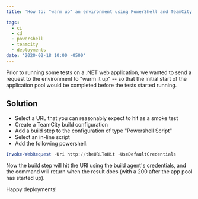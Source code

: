 ```yaml
---
title: 'How to: "warm up" an environment using PowerShell and TeamCity'

tags:
  - ci
  - cd
  - powershell
  - teamcity
  - deployments
date: '2020-02-18 10:00 -0500'
---
```

Prior to running some tests on a .NET web application, we wanted to send a request to the environment to "warm it up" -- so that the initial start of the application pool would be completed before the tests started running.

## Solution

* Select a URL that you can reasonably expect to hit as a smoke test
* Create a TeamCity build configuration
* Add a build step to the configuration of type "Powershell Script"
* Select an in-line script
* Add the following powershell:

```powershell
Invoke-WebRequest -Uri http://theURLToHit -UseDefaultCredentials
```

Now the build step will hit the URI using the build agent's credentials, and the command will return when the result does (with a 200 after the app pool has started up).

Happy deployments!
